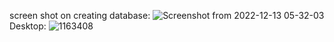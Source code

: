 
screen shot on creating database: 
![Screenshot from 2022-12-13 05-32-03](https://user-images.githubusercontent.com/58382911/207220162-75a947d8-ab4f-4f52-9161-7705faa11906.png)
Desktop:
![1163408](https://user-images.githubusercontent.com/58382911/204294012-3a8861b8-2d51-4863-bedf-c0237adaa164.jpg)
